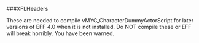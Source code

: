 ###XFLHeaders

These are needed to compile vMYC_CharacterDummyActorScript for later versions of EFF 4.0 when it is not installed. Do NOT compile these or EFF will break horribly. You have been warned.
